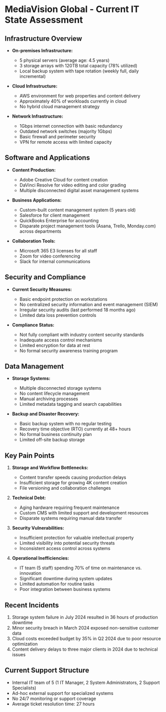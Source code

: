 # MediaVision Global - Current IT State Assessment

## Infrastructure Overview
- **On-premises Infrastructure:**
  - 5 physical servers (average age: 4.5 years)
  - 3 storage arrays with 120TB total capacity (78% utilized)
  - Local backup system with tape rotation (weekly full, daily incremental)
  
- **Cloud Infrastructure:**
  - AWS environment for web properties and content delivery
  - Approximately 40% of workloads currently in cloud
  - No hybrid cloud management strategy
  
- **Network Infrastructure:**
  - 1Gbps internet connection with basic redundancy
  - Outdated network switches (majority 1Gbps)
  - Basic firewall and perimeter security
  - VPN for remote access with limited capacity

## Software and Applications
- **Content Production:**
  - Adobe Creative Cloud for content creation
  - DaVinci Resolve for video editing and color grading
  - Multiple disconnected digital asset management systems
  
- **Business Applications:**
  - Custom-built content management system (5 years old)
  - Salesforce for client management
  - QuickBooks Enterprise for accounting
  - Disparate project management tools (Asana, Trello, Monday.com) across departments
  
- **Collaboration Tools:**
  - Microsoft 365 E3 licenses for all staff
  - Zoom for video conferencing
  - Slack for internal communications

## Security and Compliance
- **Current Security Measures:**
  - Basic endpoint protection on workstations
  - No centralized security information and event management (SIEM)
  - Irregular security audits (last performed 18 months ago)
  - Limited data loss prevention controls
  
- **Compliance Status:**
  - Not fully compliant with industry content security standards
  - Inadequate access control mechanisms
  - Limited encryption for data at rest
  - No formal security awareness training program

## Data Management
- **Storage Systems:**
  - Multiple disconnected storage systems
  - No content lifecycle management
  - Manual archiving processes
  - Limited metadata tagging and search capabilities
  
- **Backup and Disaster Recovery:**
  - Basic backup system with no regular testing
  - Recovery time objective (RTO) currently at 48+ hours
  - No formal business continuity plan
  - Limited off-site backup storage

## Key Pain Points
1. **Storage and Workflow Bottlenecks:**
   - Content transfer speeds causing production delays
   - Insufficient storage for growing 4K content creation
   - File versioning and collaboration challenges
   
2. **Technical Debt:**
   - Aging hardware requiring frequent maintenance
   - Custom CMS with limited support and development resources
   - Disparate systems requiring manual data transfer
   
3. **Security Vulnerabilities:**
   - Insufficient protection for valuable intellectual property
   - Limited visibility into potential security threats
   - Inconsistent access control across systems
   
4. **Operational Inefficiencies:**
   - IT team (5 staff) spending 70% of time on maintenance vs. innovation
   - Significant downtime during system updates
   - Limited automation for routine tasks
   - Poor integration between business systems

## Recent Incidents
1. Storage system failure in July 2024 resulted in 36 hours of production downtime
2. Minor security breach in March 2024 exposed non-sensitive customer data
3. Cloud costs exceeded budget by 35% in Q2 2024 due to poor resource optimization
4. Content delivery delays to three major clients in 2024 due to technical issues

## Current Support Structure
- Internal IT team of 5 (1 IT Manager, 2 System Administrators, 2 Support Specialists)
- Ad-hoc external support for specialized systems
- No 24/7 monitoring or support coverage
- Average ticket resolution time: 27 hours
